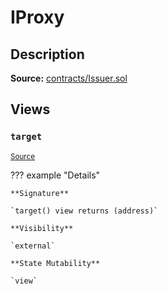 # IProxy

## Description

**Source:** [contracts/Issuer.sol](https://github.com/Synthetixio/synthetix/tree/v2.89.1/contracts/Issuer.sol)

## Views

### `target`

<sub>[Source](https://github.com/Synthetixio/synthetix/tree/v2.89.1/contracts/Issuer.sol#L31)</sub>

??? example "Details"

    **Signature**

    `target() view returns (address)`

    **Visibility**

    `external`

    **State Mutability**

    `view`
